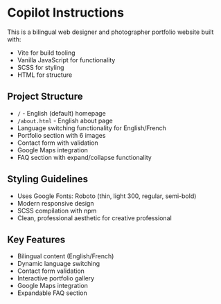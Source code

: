 # Copilot Instructions

<!-- Use this file to provide workspace-specific custom instructions to Copilot. For more details, visit https://code.visualstudio.com/docs/copilot/copilot-customization#_use-a-githubcopilotinstructionsmd-file -->

This is a bilingual web designer and photographer portfolio website built with:
- Vite for build tooling
- Vanilla JavaScript for functionality
- SCSS for styling
- HTML for structure

## Project Structure
- `/` - English (default) homepage
- `/about.html` - English about page  
- Language switching functionality for English/French
- Portfolio section with 6 images
- Contact form with validation
- Google Maps integration
- FAQ section with expand/collapse functionality

## Styling Guidelines
- Uses Google Fonts: Roboto (thin, light 300, regular, semi-bold)
- Modern responsive design
- SCSS compilation with npm
- Clean, professional aesthetic for creative professional

## Key Features
- Bilingual content (English/French)
- Dynamic language switching
- Contact form validation
- Interactive portfolio gallery
- Google Maps integration
- Expandable FAQ section
